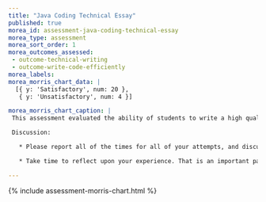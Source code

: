 ```yaml
---
title: "Java Coding Technical Essay"
published: true
morea_id: assessment-java-coding-technical-essay
morea_type: assessment
morea_sort_order: 1
morea_outcomes_assessed:
 - outcome-technical-writing
 - outcome-write-code-efficiently
morea_labels:
morea_morris_chart_data: |
  [{ y: 'Satisfactory', num: 20 },
   { y: 'Unsatisfactory', num: 4 }]

morea_morris_chart_caption: |
 This assessment evaluated the ability of students to write a high quality technical essay summarizing their experiences doing the Java Coding practice WODs.

 Discussion:

   * Please report all of the times for all of your attempts, and discuss what changed between attempts.  This provides a reader with insight into how exactly you learn from doing the same programming problem more than once. 

   * Take time to reflect upon your experience. That is an important part of the learning experience.  These blog postings are ultimately for you, not for me.  Make them valuable.   Don't finish the WODs at 8:55pm on Tuesday leaving you only 5 minutes to throw together a posting.  That eliminates a learning opportunity.

---
```


{%  include assessment-morris-chart.html  %}

